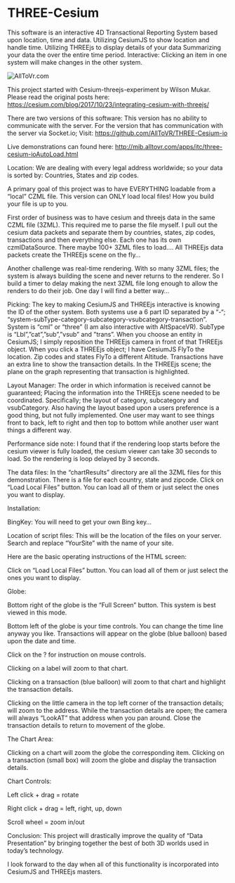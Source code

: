 # THREE-Cesium
This software is an interactive 4D Transactional Reporting System based upon location, time and data. Utilizing CesiumJS to show location and handle time. Utilizing THREEjs to display details of your data Summarizing your data the over the entire time period. Interactive: Clicking an item in one system will make changes in the other system.

<img src="http://mib.alltovr.com/images/three-cesium.jpg" alt="AllToVr.com">

This project started with Cesium-threejs-experiment by Wilson Mukar. Please read the original posts here: https://cesium.com/blog/2017/10/23/integrating-cesium-with-threejs/

There are two versions of this software: This version has no ability to communicate with the server. For the version that has communication with the server via Socket.io; Visit: https://github.com/AllToVR/THREE-Cesium-io

Live demonstrations can found here: http://mib.alltovr.com/apps/itc/three-cesium-ioAutoLoad.html

Location: 
We are dealing with every legal address worldwide; so your data is sorted by: Countries, States and zip codes.

A primary goal of this project was to have EVERYTHING loadable from a “local” CZML file. This version can ONLY load local files! How you build your file is up to you.

First order of business was to have cesium and threejs data in the same CZML file (3ZML). This required me to parse the file myself. I pull out the cesium data packets and separate them by countries, states, zip codes, transactions and then everything else. Each one has its own czmlDataSource. There maybe 100+ 3ZML files to load…. All THREEjs data packets create the THREEjs scene on the fly…

Another challenge was real-time rendering. With so many 3ZML files; the system is always building the scene and never returns to the renderer. So I build a timer to delay making the next 3ZML file long enough to allow the renders to do their job. One day I will find a better way…

Picking: The key to making CesiumJS and THREEjs interactive is knowing the ID of the other system. Both systems use a 6 part ID separated by a “-“; “system-subType-category-subcategory-vsubcategory-transaction”. System is “cml” or “three” (I am also interactive with AltSpaceVR). SubType is “Lbl”,”cat”,”sub”,”vsub” and ”trans”. When you choose an entity in CesiumJS; I simply reposition the THREEjs camera in front of that THREEjs object. When you click a THREEjs object; I have CesiumJS FlyTo the location. Zip codes and states FlyTo a different Altitude. Transactions have an extra line to show the transaction details. In the THREEjs scene; the plane on the graph representing that transaction is highlighted.

Layout Manager: The order in which information is received cannot be guaranteed; Placing the information into the THREEjs scene needed to be coordinated. Specifically; the layout of category, subcategory and vsubCategory. Also having the layout based upon a users preference is a good thing, but not fully implemented. One user may want to see things front to back, left to right and then top to bottom while another user want things a different way.

Performance side note: I found that if the rendering loop starts before the cesium viewer is fully loaded, the cesium viewer can take 30 seconds to load. So the rendering is loop delayed by 3 seconds.

The data files: In the “chartResults” directory are all the 3ZML files for this demonstration. There is a file for each country, state and zipcode. Click on “Load Local Files” button. You can load all of them or just select the ones you want to display.


Installation:

BingKey:  You will need to get your own Bing key…

Location of script files:  This will be the location of the files on your server. Search and replace “YourSite” with the name of your site.

Here are the basic operating instructions of the HTML screen:

Click on “Load Local Files” button. You can load all of them or just select the ones you want to display.

Globe:

Bottom right of the globe is the “Full Screen” button. This system is best viewed in this mode.

Bottom left of the globe is your time controls. You can change the time line anyway you like. Transactions will appear on the globe (blue balloon) based upon the date and time.

Click on the ? for instruction on mouse controls.

Clicking on a label will zoom to that chart.

Clicking on a transaction (blue balloon) will zoom to that chart and highlight the transaction details.

Clicking on the little camera in the top left corner of the transaction details; will zoom to the address.
While the transaction details are open; the camera will always “LookAT” that address when you pan around. Close the transaction details to return to movement of the globe.

The Chart Area:

Clicking on a chart will zoom the globe the corresponding item.
Clicking on a transaction (small box) will zoom the globe and display the transaction details.

Chart Controls:

Left click + drag = rotate

Right click + drag = left, right, up, down

Scroll wheel = zoom in/out

Conclusion:
This project will drastically improve the quality of “Data Presentation” by bringing together the best of both 3D worlds used in today’s technology.

I look forward to the day when all of this functionality is incorporated into CesiumJS and THREEjs masters.




